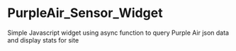 # PurpleAir_Sensor_Widget
Simple Javascript widget using async function to query Purple Air json data and display stats for site
